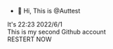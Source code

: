 - 👋 Hi, This is @Auttest


<!---
Auttest/Auttest is a ✨ special ✨ repository because its `README.md` (this file) appears on your GitHub profile.
You can click the Preview link to take a look at your changes.
--->



It's 22:23 2022/6/1  
This is my second Github account  
RESTERT NOW  
